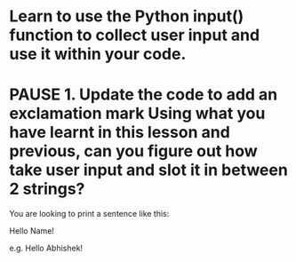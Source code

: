 # Learn to use the Python input() function to collect user input and use it within your code.

# PAUSE 1. Update the code to add an exclamation mark Using what you have learnt in this lesson and previous, can you figure out how take user input and slot it in between 2 strings?

You are looking to print a sentence like this:

Hello Name!

e.g. Hello Abhishek!